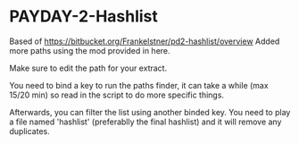# PAYDAY-2-Hashlist

Based of https://bitbucket.org/Frankelstner/pd2-hashlist/overview
Added more paths using the mod provided in here.

Make sure to edit the path for your extract.

You need to bind a key to run the paths finder, it can take a while (max 15/20 min) so read in the script to do more specific things.

Afterwards, you can filter the list using another binded key. You need to play a file named 'hashlist' (preferablly the final hashlist) and it will remove any duplicates. 
